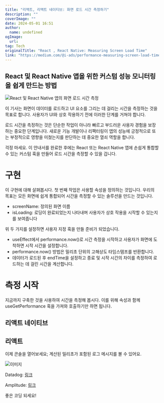 ```yaml
---
title: "리액트, 리액트 네이티브: 화면 로드 시간 측정하기"
description: ""
coverImage: ""
date: 2024-05-01 16:51
author: 
  name: undefined
ogImage: 
  url: 
tag: Tech
originalTitle: "React , React Native: Measuring Screen Load Time"
link: "https://medium.com/@i-ads/performance-measuring-screen-load-time-0c3322b2a2a4"
---
```



## React 및 React Native 앱을 위한 커스텀 성능 모니터링을 쉽게 만드는 방법

![React 및 React Native 앱의 화면 로드 시간 측정](/assets/img/React-ReactNativeMeasuringScreenLoadTime_0.png)

이 기사는 화면이 데이터를 로드하고 UI 요소를 그리는 데 걸리는 시간을 측정하는 것을 목표로 합니다. 사용자가 UI와 상호 작용하기 전에 이러한 단계를 거쳐야 합니다.

로드 시간을 측정하는 것은 단순한 작업이 아니라 빠르고 부드러운 사용자 경험을 보장하는 중요한 단계입니다. 새로운 기능 개발이나 리팩터링이 앱의 성능에 긍정적으로 또는 부정적으로 영향을 미쳤는지를 판단하는 데 중요한 열쇠 역할을 합니다.

<div class="content-ad"></div>

걱정 마세요. 이 안내서를 완료한 후에는 React 또는 React Native 앱에 손쉽게 통합할 수 있는 커스텀 훅을 만들어 로드 시간을 측정할 수 있을 겁니다.

# 구현

이 구현에 대해 살펴봅시다. 첫 번째 작업은 사용할 속성을 정의하는 것입니다. 우리의 목표는 모든 화면에 쉽게 통합되어 시간을 측정할 수 있는 솔루션을 만드는 것입니다.

- screenName: 정의된 화면 이름
- isLoading: 로딩이 완료되었는지 나타내며 사용자가 상호 작용을 시작할 수 있는지를 보여줍니다

<div class="content-ad"></div>

위 두 가지를 설정하면 사용자 지정 훅을 만들 준비가 되었습니다.

- useEffect에서 performance.now()로 시간 측정을 시작하고 사용자가 화면에 도착하면 시작 시간을 설정합니다.
- performance.now() 방법은 밀리초 단위의 고해상도 타임스탬프를 반환합니다.
- 데이터가 로드된 후 endTime을 설정하고 종료 및 시작 시간의 차이를 측정하여 로드하는 데 걸린 시간을 계산합니다.

# 측정 시작

지금까지 구축한 것을 사용하여 시간을 측정해 봅시다. 이를 위해 속성과 함께 useGetPerformance 훅을 가져와 호출하기만 하면 됩니다.

<div class="content-ad"></div>

## 리액트 네이티브

## 리액트

이제 콘솔을 열어보세요; 계산된 밀리초가 포함된 로그 메시지를 볼 수 있어요.

![이미지](/assets/img/React-ReactNativeMeasuringScreenLoadTime_1.png)

<div class="content-ad"></div>

Datadog: [링크](https://docs.datadoghq.com/service_management/events/)

Amplitude: [링크](https://www.docs.developers.amplitude.com/)

좋은 코딩 되세요!